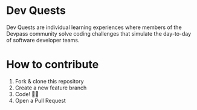 # Dev Quests

Dev Quests are individual learning experiences where members of the Devpass community solve coding challenges that simulate the day-to-day of software developer teams.

# How to contribute

1. Fork & clone this repository
2. Create a new feature branch
3. Code! 👩‍💻
4. Open a Pull Request
